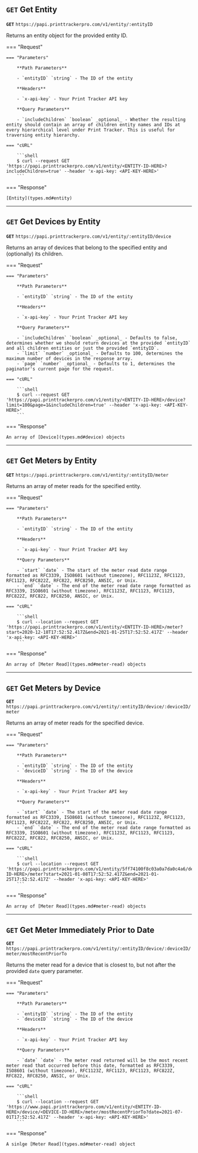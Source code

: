 ## `GET` Get Entity

**`GET`** `https://papi.printtrackerpro.com/v1/entity/:entityID`

Returns an entity object for the provided entity ID.

=== "Request"

    === "Parameters"

        **Path Parameters**
        
        - `entityID` `string` - The ID of the entity
    
        **Headers**
    
        - `x-api-key` - Your Print Tracker API key
    
        **Query Parameters**
    
        - `includeChildren` `boolean` _optional_ - Whether the resulting entity should contain an array of children entity names and IDs at every hierarchical level under Print Tracker. This is useful for traversing entity hierarchy.
    
    === "cURL"

        ```shell
        $ curl --request GET 'https://papi.printtrackerpro.com/v1/entity/<ENTITY-ID-HERE>?includeChildren=true' --header 'x-api-key: <API-KEY-HERE>'
        ```

=== "Response"

    [Entity](types.md#entity)

---

## `GET` Get Devices by Entity

**`GET`** `https://papi.printtrackerpro.com/v1/entity/:entityID/device`

Returns an array of devices that belong to the specified entity and (optionally) its children.

=== "Request"

    === "Parameters"

        **Path Parameters**
        
        - `entityID` `string` - The ID of the entity
    
        **Headers**
    
        - `x-api-key` - Your Print Tracker API key
    
        **Query Parameters**
    
        - `includeChildren` `boolean` _optional_ - Defaults to false, determines whether we should return devices at the provided `entityID` and all children entities or just the provided `entityID`.
        - `limit` `number` _optional_ - Defaults to 100, determines the maximum number of devices in the response array.
        - `page` `number` _optional_ - Defaults to 1, determines the paginator's current page for the request.
    
    === "cURL"

        ```shell
        $ curl --request GET 'https://papi.printtrackerpro.com/v1/entity/<ENTITY-ID-HERE>/device?limit=100&page=1&includeChildren=true' --header 'x-api-key: <API-KEY-HERE>'
        ```

=== "Response"

    An array of [Device](types.md#device) objects

---

## `GET` Get Meters by Entity

**`GET`** `https://papi.printtrackerpro.com/v1/entity/:entityID/meter`

Returns an array of meter reads for the specified entity.

=== "Request"

    === "Parameters"

        **Path Parameters**
        
        - `entityID` `string` - The ID of the entity
    
        **Headers**
    
        - `x-api-key` - Your Print Tracker API key
    
        **Query Parameters**
    
        - `start` `date` - The start of the meter read date range formatted as RFC3339, ISO8601 (without timezone), RFC1123Z, RFC1123, RFC1123, RFC822Z, RFC822, RFC8250, ANSIC, or Unix.
        - `end` `date` - The end of the meter read date range formatted as RFC3339, ISO8601 (without timezone), RFC1123Z, RFC1123, RFC1123, RFC822Z, RFC822, RFC8250, ANSIC, or Unix.
    
    === "cURL"

        ```shell
        $ curl --location --request GET 'https://papi.printtrackerpro.com/v1/entity/<ENTITY-ID-HERE>/meter?start=2020-12-18T17:52:52.417Z&end=2021-01-25T17:52:52.417Z' --header 'x-api-key: <API-KEY-HERE>'
        ```

=== "Response"

    An array of [Meter Read](types.md#meter-read) objects

---

## `GET` Get Meters by Device

**`GET`** `https://papi.printtrackerpro.com/v1/entity/:entityID/device/:deviceID/meter`

Returns an array of meter reads for the specified device.

=== "Request"

    === "Parameters"

        **Path Parameters**
        
        - `entityID` `string` - The ID of the entity
        - `deviceID` `string` - The ID of the device
    
        **Headers**
    
        - `x-api-key` - Your Print Tracker API key
    
        **Query Parameters**
    
        - `start` `date` - The start of the meter read date range formatted as RFC3339, ISO8601 (without timezone), RFC1123Z, RFC1123, RFC1123, RFC822Z, RFC822, RFC8250, ANSIC, or Unix.
        - `end` `date` - The end of the meter read date range formatted as RFC3339, ISO8601 (without timezone), RFC1123Z, RFC1123, RFC1123, RFC822Z, RFC822, RFC8250, ANSIC, or Unix.
    
    === "cURL"

        ```shell
        $ curl --location --request GET 'https://papi.printtrackerpro.com/v1/entity/5ff74100f8c03a0a7da0c4a6/device/<ENTITY-ID-HERE>/meter?start=2021-01-08T17:52:52.417Z&end=2021-01-25T17:52:52.417Z' --header 'x-api-key: <API-KEY-HERE>'
        ```

=== "Response"

    An array of [Meter Read](types.md#meter-read) objects

---

## `GET` Get Meter Immediately Prior to Date

**`GET`** `https://papi.printtrackerpro.com/v1/entity/:entityID/device/:deviceID/meter/mostRecentPriorTo`

Returns the meter read for a device that is closest to, but not after the provided `date` query parameter.

=== "Request"

    === "Parameters"

        **Path Parameters**
        
        - `entityID` `string` - The ID of the entity
        - `deviceID` `string` - The ID of the device
    
        **Headers**
    
        - `x-api-key` - Your Print Tracker API key
    
        **Query Parameters**
    
        - `date` `date` - The meter read returned will be the most recent meter read that occurred before this date, formatted as RFC3339, ISO8601 (without timezone), RFC1123Z, RFC1123, RFC1123, RFC822Z, RFC822, RFC8250, ANSIC, or Unix.
    
    === "cURL"

        ```shell
        $ curl --location --request GET 'https://www.papi.printtrackerpro.com/v1/entity/<ENTITY-ID-HERE>/device/<DEVICE-ID-HERE>/meter/mostRecentPriorTo?date=2021-07-01T17:52:52.417Z' --header 'x-api-key: <API-KEY-HERE>'
        ```

=== "Response"

    A sinlge [Meter Read](types.md#meter-read) object
